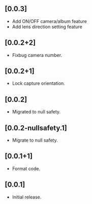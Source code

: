 ## [0.0.3]

* Add ON/OFF camera/album feature
* Add lens direction setting feature

## [0.0.2+2]

* Fixbug camera number.

## [0.0.2+1]

* Lock capture orientation.

## [0.0.2]

* Migrated to null safety.

## [0.0.2-nullsafety.1]

* Migrate to null safety.

## [0.0.1+1]

* Format code.

## [0.0.1]

* Initial release.

